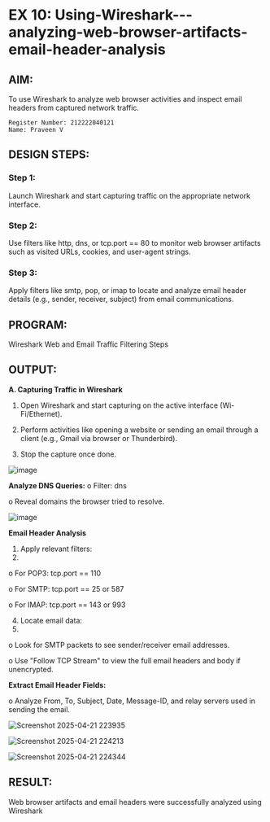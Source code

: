 # EX 10: Using-Wireshark---analyzing-web-browser-artifacts-email-header-analysis
## AIM:
To use Wireshark to analyze web browser activities and inspect email headers from captured network traffic.

```
Register Number: 212222040121
Name: Praveen V
```

## DESIGN STEPS:
### Step 1:
Launch Wireshark and start capturing traffic on the appropriate network interface.

### Step 2:
Use filters like http, dns, or tcp.port == 80 to monitor web browser artifacts such as visited URLs, cookies, and user-agent strings.

### Step 3:
Apply filters like smtp, pop, or imap to locate and analyze email header details (e.g., sender, receiver, subject) from email communications.

## PROGRAM:
Wireshark Web and Email Traffic Filtering Steps

## OUTPUT:
**A. Capturing Traffic in Wireshark**

1. Open Wireshark and start capturing on the active interface (Wi-
Fi/Ethernet).

2. Perform activities like opening a website or sending an email through a
client (e.g., Gmail via browser or Thunderbird).
3. Stop the capture once done.

![image](https://github.com/user-attachments/assets/04f9e42a-15ca-4cc2-a81c-97b889bb176b)

**Analyze DNS Queries:**
o Filter: dns

o Reveal domains the browser tried to resolve.

![image](https://github.com/user-attachments/assets/eb10207d-d377-448d-beef-9985f73ae7ff)

**Email Header Analysis**

1. Apply relevant filters:
2. 
o For POP3: tcp.port == 110

o For SMTP: tcp.port == 25 or 587

o For IMAP: tcp.port == 143 or 993

4. Locate email data:
5. 
o Look for SMTP packets to see sender/receiver email addresses.

o Use "Follow TCP Stream" to view the full email headers and body if unencrypted.

**Extract Email Header Fields:**

o Analyze From, To, Subject, Date, Message-ID, and relay servers used in sending the email.

![Screenshot 2025-04-21 223935](https://github.com/user-attachments/assets/0bd101fe-2793-4eb1-b064-3ccaffd3ee3d)

![Screenshot 2025-04-21 224213](https://github.com/user-attachments/assets/37843833-560e-4dfa-ad86-8f3a4d0f53b2)

![Screenshot 2025-04-21 224344](https://github.com/user-attachments/assets/32698667-c3a1-4720-a813-56f94cf3da69)

## RESULT:
Web browser artifacts and email headers were successfully analyzed using Wireshark
